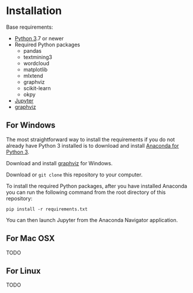 # Installation

Base requirements:
- [Python 3](https://www.python.org/downloads/).7 or newer
- Required Python packages
  - pandas
  - textmining3
  - wordcloud
  - matplotlib
  - mlxtend
  - graphviz
  - scikit-learn
  - okpy
- [Jupyter](https://jupyter.org/)
- [graphviz](http://graphviz.org/)

## For Windows

The most straightforward way to install the requirements if you do not already have Python 3 installed is to download and install [Anaconda for Python 3](https://www.anaconda.com/download/). 

Download and install [graphviz](http://graphviz.org/download/) for Windows.

Download or `git clone` this repository to your computer.

To install the required Python packages, after you have installed Anaconda you can run the following command from the root directory of this repository:

    pip install -r requirements.txt
    
You can then launch Jupyter from the Anaconda Navigator application.

## For Mac OSX

TODO

## For Linux

TODO
